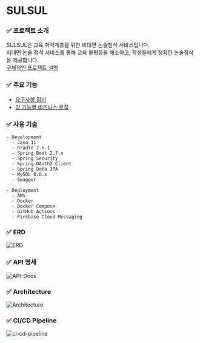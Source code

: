 # SULSUL

### ✅ 프로젝트 소개

SULSUL은 교육 취약계층을 위한 비대면 논술첨삭 서비스입니다.  
비대면 논술 첨삭 서비스를 통해 교육 불평등을 해소하고, 학생들에게 정확한 논술첨삭을 제공합니다.  
[구체적인 프로젝트 설명](https://github.com/SULSUL-APP/Back-End/wiki)

### ✅ 주요 기능

* [요구사항 정리](https://github.com/SULSUL-APP/Back-End/wiki/Requirements)
* [각 기능별 비즈니스 로직](https://github.com/SULSUL-APP/Back-End/wiki/Sequence-Diagram)

### ✅ 사용 기술

```text
- Development
  - Java 11
  - Gradle 7.6.1
  - Spring Boot 2.7.x
  - Spring Security
  - Spring OAuth2 Client
  - Spring Data JPA
  - MySQL 8.0.x
  - Swagger

- Deployment
  - AWS
  - Docker
  - Docker Compose
  - GitHub Actions
  - Firebase Cloud Messaging
```

### ✅ ERD

![ERD](https://github.com/SULSUL-APP/Back-End/assets/35721370/76820338-cb4c-40db-a5ff-5e951439ca6d)

### ✅ API 명세

![API-Docs](https://github.com/SULSUL-APP/Back-End/assets/35721370/1a444aa5-af86-4a10-84d5-48b96ffa27ca)

### ✅ Architecture

![Architecture](https://github.com/SULSUL-APP/Back-End/assets/35721370/437db1be-981c-441e-a65a-0046c9d76d92)

### ✅ CI/CD Pipeline

![ci-cd-pipeline](https://github.com/SULSUL-APP/Back-End/assets/35721370/3699b2ca-ea2d-4108-bd3d-38cf0922198c)